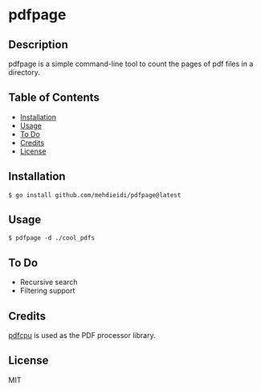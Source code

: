# pdfpage

## Description

pdfpage is a simple command-line tool to count the pages of pdf files in a
directory.

## Table of Contents

- [Installation](#installation)
- [Usage](#usage)
- [To Do](#To-Do)
- [Credits](#credits)
- [License](#license)

## Installation

```shell
$ go install github.com/mehdieidi/pdfpage@latest
```

## Usage

```shell
$ pdfpage -d ./cool_pdfs
```

## To Do

- Recursive search
- Filtering support

## Credits

[pdfcpu](https://github.com/pdfcpu/pdfcpu) is used as the PDF processor library.

## License

MIT
